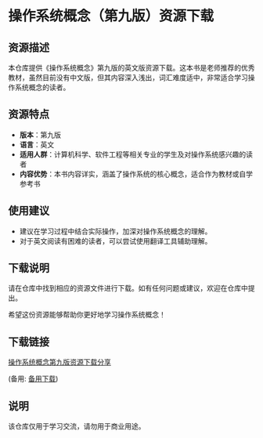 # 操作系统概念（第九版）资源下载

## 资源描述

本仓库提供《操作系统概念》第九版的英文版资源下载。这本书是老师推荐的优秀教材，虽然目前没有中文版，但其内容深入浅出，词汇难度适中，非常适合学习操作系统概念的读者。

## 资源特点

- **版本**：第九版
- **语言**：英文
- **适用人群**：计算机科学、软件工程等相关专业的学生及对操作系统感兴趣的读者
- **内容优势**：本书内容详实，涵盖了操作系统的核心概念，适合作为教材或自学参考书

## 使用建议

- 建议在学习过程中结合实际操作，加深对操作系统概念的理解。
- 对于英文阅读有困难的读者，可以尝试使用翻译工具辅助理解。

## 下载说明

请在仓库中找到相应的资源文件进行下载。如有任何问题或建议，欢迎在仓库中提出。

希望这份资源能够帮助你更好地学习操作系统概念！

## 下载链接
[操作系统概念第九版资源下载分享](https://pan.quark.cn/s/00d415ac726e) 

(备用: [备用下载](https://pan.baidu.com/s/1-rYmUt5xzd5V38vNPk3LLQ?pwd=1234))

## 说明

该仓库仅用于学习交流，请勿用于商业用途。
